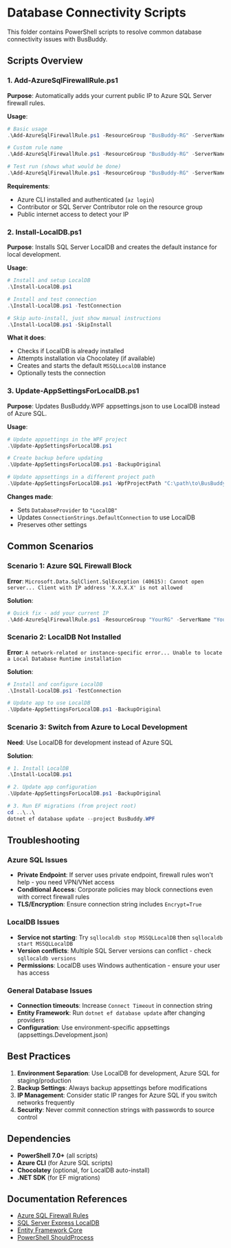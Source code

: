 # Database Connectivity Scripts

This folder contains PowerShell scripts to resolve common database connectivity issues with BusBuddy.

## Scripts Overview

### 1. Add-AzureSqlFirewallRule.ps1
**Purpose**: Automatically adds your current public IP to Azure SQL Server firewall rules.

**Usage**:
```powershell
# Basic usage
.\Add-AzureSqlFirewallRule.ps1 -ResourceGroup "BusBuddy-RG" -ServerName "busbuddy-server-sm2"

# Custom rule name
.\Add-AzureSqlFirewallRule.ps1 -ResourceGroup "BusBuddy-RG" -ServerName "busbuddy-server-sm2" -RuleName "DevMachine-IP"

# Test run (shows what would be done)
.\Add-AzureSqlFirewallRule.ps1 -ResourceGroup "BusBuddy-RG" -ServerName "busbuddy-server-sm2" -WhatIf
```

**Requirements**:
- Azure CLI installed and authenticated (`az login`)
- Contributor or SQL Server Contributor role on the resource group
- Public internet access to detect your IP

### 2. Install-LocalDB.ps1
**Purpose**: Installs SQL Server LocalDB and creates the default instance for local development.

**Usage**:
```powershell
# Install and setup LocalDB
.\Install-LocalDB.ps1

# Install and test connection
.\Install-LocalDB.ps1 -TestConnection

# Skip auto-install, just show manual instructions
.\Install-LocalDB.ps1 -SkipInstall
```

**What it does**:
- Checks if LocalDB is already installed
- Attempts installation via Chocolatey (if available)
- Creates and starts the default `MSSQLLocalDB` instance
- Optionally tests the connection

### 3. Update-AppSettingsForLocalDB.ps1
**Purpose**: Updates BusBuddy.WPF appsettings.json to use LocalDB instead of Azure SQL.

**Usage**:
```powershell
# Update appsettings in the WPF project
.\Update-AppSettingsForLocalDB.ps1

# Create backup before updating
.\Update-AppSettingsForLocalDB.ps1 -BackupOriginal

# Update appsettings in a different project path
.\Update-AppSettingsForLocalDB.ps1 -WpfProjectPath "C:\path\to\BusBuddy.WPF"
```

**Changes made**:
- Sets `DatabaseProvider` to `"LocalDB"`
- Updates `ConnectionStrings.DefaultConnection` to use LocalDB
- Preserves other settings

## Common Scenarios

### Scenario 1: Azure SQL Firewall Block
**Error**: `Microsoft.Data.SqlClient.SqlException (40615): Cannot open server... Client with IP address 'X.X.X.X' is not allowed`

**Solution**:
```powershell
# Quick fix - add your current IP
.\Add-AzureSqlFirewallRule.ps1 -ResourceGroup "YourRG" -ServerName "YourServer"
```

### Scenario 2: LocalDB Not Installed
**Error**: `A network-related or instance-specific error... Unable to locate a Local Database Runtime installation`

**Solution**:
```powershell
# Install and configure LocalDB
.\Install-LocalDB.ps1 -TestConnection

# Update app to use LocalDB
.\Update-AppSettingsForLocalDB.ps1 -BackupOriginal
```

### Scenario 3: Switch from Azure to Local Development
**Need**: Use LocalDB for development instead of Azure SQL

**Solution**:
```powershell
# 1. Install LocalDB
.\Install-LocalDB.ps1

# 2. Update app configuration
.\Update-AppSettingsForLocalDB.ps1 -BackupOriginal

# 3. Run EF migrations (from project root)
cd ..\..\
dotnet ef database update --project BusBuddy.WPF
```

## Troubleshooting

### Azure SQL Issues
- **Private Endpoint**: If server uses private endpoint, firewall rules won't help - you need VPN/VNet access
- **Conditional Access**: Corporate policies may block connections even with correct firewall rules
- **TLS/Encryption**: Ensure connection string includes `Encrypt=True`

### LocalDB Issues
- **Service not starting**: Try `sqllocaldb stop MSSQLLocalDB` then `sqllocaldb start MSSQLLocalDB`
- **Version conflicts**: Multiple SQL Server versions can conflict - check `sqllocaldb versions`
- **Permissions**: LocalDB uses Windows authentication - ensure your user has access

### General Database Issues
- **Connection timeouts**: Increase `Connect Timeout` in connection string
- **Entity Framework**: Run `dotnet ef database update` after changing providers
- **Configuration**: Use environment-specific appsettings (appsettings.Development.json)

## Best Practices

1. **Environment Separation**: Use LocalDB for development, Azure SQL for staging/production
2. **Backup Settings**: Always backup appsettings before modifications
3. **IP Management**: Consider static IP ranges for Azure SQL if you switch networks frequently
4. **Security**: Never commit connection strings with passwords to source control

## Dependencies

- **PowerShell 7.0+** (all scripts)
- **Azure CLI** (for Azure SQL scripts)
- **Chocolatey** (optional, for LocalDB auto-install)
- **.NET SDK** (for EF migrations)

## Documentation References

- [Azure SQL Firewall Rules](https://learn.microsoft.com/azure/azure-sql/database/firewall-configure)
- [SQL Server Express LocalDB](https://learn.microsoft.com/sql/database-engine/configure-windows/sql-server-express-localdb)
- [Entity Framework Core](https://learn.microsoft.com/ef/core/)
- [PowerShell ShouldProcess](https://learn.microsoft.com/powershell/scripting/developer/cmdlet/should-process)
